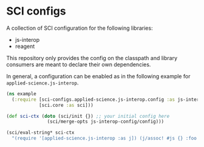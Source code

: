 # SCI configs

A collection of SCI configuration for the following libraries:

* js-interop
* reagent

This repository only provides the config on the classpath and library
consumers are meant to declare their own dependencies.

In general, a configuration can be enabled as in the following example for `applied-science.js-interop`.

``` clojure
(ns example
  (:require [sci-configs.applied-science.js-interop.config :as js-interop-config]
            [sci.core :as sci]))

(def sci-ctx (doto (sci/init {}) ;; your initial config here
               (sci/merge-opts js-interop-config/config)))

(sci/eval-string* sci-ctx
  "(require '[applied-science.js-interop :as j]) (j/assoc! #js {} :foo 1)")
```
